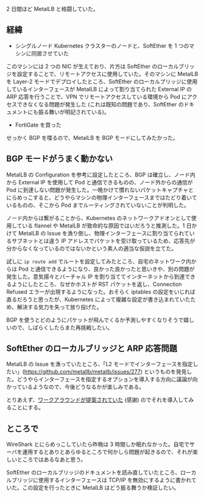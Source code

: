 2 日間ほど MetalLB と格闘していた。

## 経緯

- シングルノード Kubernetes クラスターのノードと、SoftEther を 1 つのマシンに同居させていた

このマシンには 2 つの NIC が生えており、片方は SoftEther のローカルブリッジを設定することで、リモートアクセスに使用していた。そのマシンに MetalLB を Layer-2 モードでデプロイしたところ、SoftEther のローカルブリッジに使用しているインターフェースが MetalLB によって割り当てられた External IP の ARP 応答を行うことで、VPN でリモートアクセスしている環境から Pod にアクセスできなくなる問題が発生した (これは既知の問題であり、SoftEther のドキュメントにも振る舞いが明記されている)。

- FortiGate を買った

せっかく BGP を喋るので、MetalLB を BGP モードにしてみたかった。

## BGP モードがうまく動かない

MetalLB の Configuration を参考に設定したところ、BGP は確立し、ノード内から External IP を使用して Pod と通信できるものの、ノード外からの通信が Pod に到達しない問題が発生した。一晩かけて慣れないパケットキャプチャとにらめっこすると、どうやらマシンの物理インターフェースまではたどり着いているものの、そこから Pod までルーティングされていないことが判明した。

ノード内からは繋がることから、Kubernetes のネットワークアドオンとして使用している flannel や MetalLB が致命的な原因ではいだろうと推測した。1 日かけて MetalLB の Issue を漁り倒し、物理インターフェースに割り当てられているサブネットとは違う IP アドレスでパケットを受け取っているため、応答先が分からなくなっているのではないかという素人の適当な仮説を立てた。

試しに `ip route add` でルートを設定してみたところ、自宅のネットワーク内からは Pod と通信できるようになり、良かった良かったと思いきや、別の問題が発生した。意気揚々とバーチャル IP を割り当ててインターネットから到達できるようにしたところ、なぜかホストが RST パケットを返し、Connection Refused エラーが出現するようになった。おそらく iptables の設定をいじれば直るだろうと思ったが、Kubernetes によって複雑な設定が書き込まれていたため、解決する気力を失って放り投げた。

BGP を使うとどのようにパケットが飛んでくるか予測しやすくなりそうで嬉しいので、しばらくしたらまた再挑戦したい。

## SoftEther のローカルブリッジと ARP 応答問題

MetalLB の Issue を漁っていたところ、「L2 モードでインターフェースを指定したい」(<https://github.com/metallb/metallb/issues/277>) というものを発見した。どうやらインターフェースを指定するオプションを導入する方向に議論が向かっているようなので、今後どうなるかが楽しみである。

とりあえず、[ワークアラウンドが提案されていた](https://github.com/metallb/metallb/issues/277#issuecomment-962454240) (感謝) のでそれを導入してみることにする。

## ところで

WireShark とにらめっこしていたら昨晩は 3 時間しか眠れなかった。自宅でサーバを運用するとありとあらゆるところで何かしら問題が起きるので、それが楽しいところではあるなあと思う。

SoftEther のローカルブリッジのドキュメントを読み直していたところ、ローカルブリッジに使用するインターフェースは TCP/IP を無効にするように書かれていた。この設定を行ったときに MetalLB はどう振る舞うか検証したい。
